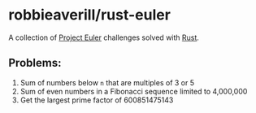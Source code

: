 # robbieaverill/rust-euler

A collection of [Project Euler](https://projecteuler.net) challenges solved with [Rust](https://www.rust-lang.org).

## Problems:

1. Sum of numbers below `n` that are multiples of 3 or 5
2. Sum of even numbers in a Fibonacci sequence limited to 4,000,000
3. Get the largest prime factor of 600851475143
